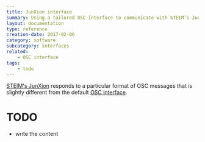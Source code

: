 ```yaml
---
title: JunXion interface
summary: Using a tailored OSC-interface to communicate with STEIM’s Junxion software.
layout: documentation
type: reference
creation-date: 2017-02-06
category: software
subcategory: interfaces
related:
    - OSC interface
tags:
    - todo
---
```


[STEIM's JunXion](http://steim.org/product/junxion/) responds to a particular format of OSC messages that is slightly different from the default [OSC interface](osc-interface).


# TODO

- write the content
